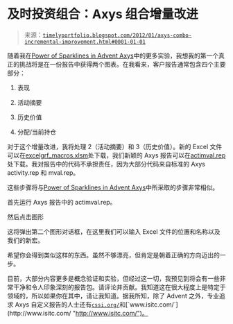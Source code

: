 <!--yml

类别：未分类

日期：2024-05-18 15:09:39

-->

# 及时投资组合：Axys 组合增量改进

> 来源：[`timelyportfolio.blogspot.com/2012/01/axys-combo-incremental-improvement.html#0001-01-01`](http://timelyportfolio.blogspot.com/2012/01/axys-combo-incremental-improvement.html#0001-01-01)

随着我在[Power of Sparklines in Advent Axys](http://timelyportfolio.blogspot.com/2012/01/power-of-sparklines-in-advent-axys.html)中的更多实验，我想我的第一个真正的挑战将是在一份报告中获得两个图表。在我看来，客户报告通常包含四个主要部分：

1.  表现

1.  活动摘要

1.  历史价值

1.  分配/当前持仓

对于这个增量改进，我将处理 2（活动摘要）和 3（历史价值）。新的 Excel 文件可以在[excelgrf_macros.xlsm](http://www.box.com/s/ay4diedl0cq9ean02c89 "http://www.box.com/s/ay4diedl0cq9ean02c89")处下载，我们新颖的 Axys 报告可以在[actimval.rep](http://www.box.com/s/452cky1rizy10mhvjyia)处下载。我对报告中的代码不承担责任，因为大部分代码来自标准的 Axys activity.rep 和 mval.rep。

这些步骤将与[Power of Sparklines in Advent Axys](http://timelyportfolio.blogspot.com/2012/01/power-of-sparklines-in-advent-axys.html)中所采取的步骤非常相似。

首先运行 Axys 报告中的 actimval.rep。

然后点击图形

这将弹出第二个图形对话框，在这里我们可以输入 Excel 文件的位置和名称以及我们的新宏。

希望你会得到类似这样的东西。虽然不够漂亮，但肯定是朝着正确的方向迈出的一步。

目前，大部分内容更多是概念验证和实验，但经过这一切，我预见到将会有一些非常干净和令人印象深刻的报告包。请评论并贡献。我知道这在很大程度上是特定于领域的，所以如果你在其中，请让我知道。据我所知，除了 Advent 之外，专业追求 Axys 自定义报告的人士还有[`cssi.org/`](http://cssi.org/ "http://cssi.org/")和[`www.isitc.com/`](http://www.isitc.com/ "http://www.isitc.com/")。
